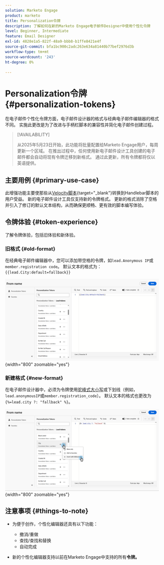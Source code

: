 ```yaml
---
solution: Marketo Engage
product: marketo
title: Personalization令牌
description: 了解如何在新的Marketo Engage电子邮件Designer中使用个性化令牌
level: Beginner, Intermediate
feature: Email Designer
exl-id: 4828e1a5-822f-48a9-bbb8-b1ffe8421e4f
source-git-commit: bfa1bc900c2adc263e634a81440b77bef2976d3b
workflow-type: tm+mt
source-wordcount: '243'
ht-degree: 0%

---
```


# Personalization令牌 {#personalization-tokens}

在电子邮件个性化令牌方面，电子邮件设计器的格式与经典电子邮件编辑器的格式不同。 实施此更改是为了改进与手柄栏脚本的兼容性并简化电子邮件创建过程。

>[!AVAILABILITY]
>
>从2025年5月23日开始，此功能将批量配置给Marketo Engage用户，每周更新一个区域。 在推出过程中，任何使用新电子邮件设计工具创建的电子邮件都会自动将现有令牌迁移到新格式。 通过此更新，所有令牌都将仅以英语提供。

## 主要用例 {#primary-use-case}

此增强功能主要使那些从[Velocity脚本](https://experienceleague.adobe.com/en/docs/marketo-developer/marketo/email-scripting){target="_blank"}转换到Handlebar脚本的用户受益。 新的电子邮件设计工具仅支持新的令牌格式。 更新的格式消除了空格并引入了修订的默认文本结构，从而确保更顺畅、更有效的脚本编写体验。

## 令牌体验 {#token-experience}

了解令牌体验，包括旧体验和新体验。

### 旧格式 {#old-format}

在经典电子邮件编辑器中，您可以添加带空格的令牌，如`lead.Anonymous IP`或`member.registration code`。 默认文本的格式为： `{{lead.City:default=fallback}}`

![](assets/personalization-tokens-1.png){width="800" zoomable="yes"}

### 新建格式 {#new-format}

在电子邮件设计器中，必须为令牌使用[驼峰式大小写](https://developer.mozilla.org/en-US/docs/Glossary/Camel_case)或下划线（例如，`lead.anonymousIP`或`member.registration_code`）。 默认文本的格式也更改为`{%=lead.city ?: "fallback" %}`。

![](assets/personalization-tokens-2.png){width="800" zoomable="yes"}

## 注意事项 {#things-to-note}

* 为便于创作，个性化编辑器还具有以下功能：

   * 撤消/重做
   * 查找/查找和替换
   * 自动完成

* 新的个性化编辑器支持以前在Marketo Engage中支持的所有&#x200B;**令牌。**
